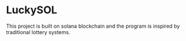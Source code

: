 # LuckySOL

This project is built on solana blockchain and the program is inspired by traditional lottery systems.
